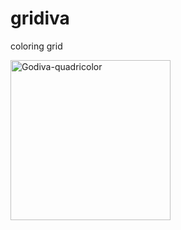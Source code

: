 # gridiva
coloring grid

<a title="By Bernard Picton (Own work) [CC BY-SA 4.0 (https://creativecommons.org/licenses/by-sa/4.0)], via Wikimedia Commons" href="https://commons.wikimedia.org/wiki/File%3AGodiva-quadricolor.jpg"><img width="256" alt="Godiva-quadricolor" src="https://upload.wikimedia.org/wikipedia/commons/thumb/9/9d/Godiva-quadricolor.jpg/256px-Godiva-quadricolor.jpg"/></a>
